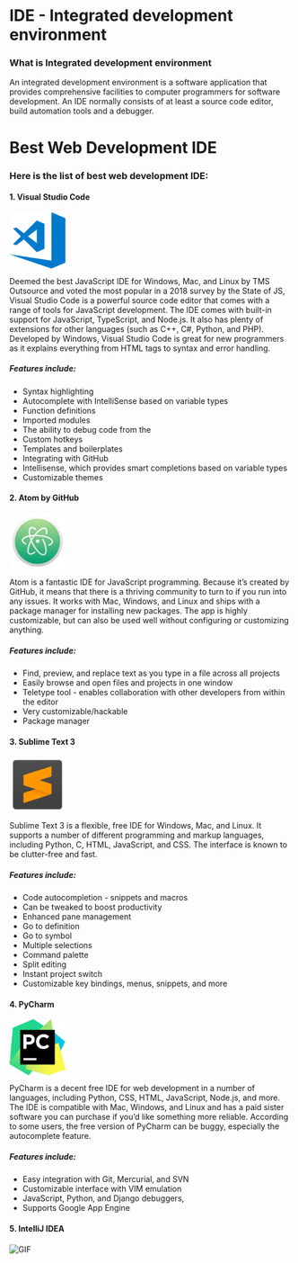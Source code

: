 # IDE - Integrated development environment
### What is Integrated development environment

An integrated development environment is a software application that provides comprehensive facilities to computer programmers for software development. An IDE normally consists of at least a source code editor, build automation tools and a debugger.

# Best Web Development IDE

### Here is the list of best web development IDE:


#### 1. Visual Studio Code

<img align="center" alt="Visual Studio Code" width="100px" src="https://raw.githubusercontent.com/github/explore/80688e429a7d4ef2fca1e82350fe8e3517d3494d/topics/visual-studio-code/visual-studio-code.png" />

Deemed the best JavaScript IDE for Windows, Mac, and Linux by TMS Outsource and voted the most popular in a 2018 survey by the State of JS, Visual Studio Code is a powerful source code editor that comes with a range of tools for JavaScript development. The IDE comes with built-in support for JavaScript, TypeScript, and Node.js. It also has plenty of extensions for other languages (such as C++, C#, Python, and PHP). Developed by Windows, Visual Studio Code is great for new programmers as it explains everything from HTML tags to syntax and error handling.

##### Features include:

* Syntax highlighting
* Autocomplete with IntelliSense based on variable types
* Function definitions
* Imported modules
* The ability to debug code from the
* Custom hotkeys
* Templates and boilerplates
* Integrating with GitHub
* Intellisense, which provides smart completions based on variable types
* Customizable themes

#### 2. Atom by GitHub

<img align="center" alt="Atom" width="100px" src="https://raw.githubusercontent.com/github/explore/80688e429a7d4ef2fca1e82350fe8e3517d3494d/topics/atom/atom.png" />

Atom is a fantastic IDE for JavaScript programming. Because it’s created by GitHub, it means that there is a thriving community to turn to if you run into any issues. It works with Mac, Windows, and Linux and ships with a package manager for installing new packages. The app is highly customizable, but can also be used well without configuring or customizing anything.

##### Features include:

* Find, preview, and replace text as you type in a file across all projects
* Easily browse and open files and projects in one window
* Teletype tool - enables collaboration with other developers from within the editor
* Very customizable/hackable
* Package manager

#### 3. Sublime Text 3

  <img align="center" alt="GIF" src="https://github.com/Ayush7614/web-development-Resource/blob/main/IDE/220px-Sublime_text_logo.png" width="100px" />

Sublime Text 3 is a flexible, free IDE for Windows, Mac, and Linux. It supports a number of different programming and markup languages, including Python, C, HTML, JavaScript, and CSS. The interface is known to be clutter-free and fast.

##### Features include:

* Code autocompletion - snippets and macros
* Can be tweaked to boost productivity
* Enhanced pane management
* Go to definition
* Go to symbol
* Multiple selections
* Command palette
* Split editing
* Instant project switch
* Customizable key bindings, menus, snippets, and more

#### 4. PyCharm

<img align="center" alt="GIF" width="100px" src="https://github.com/Ayush7614/web-development-Resource/blob/main/IDE/1200px-PyCharm_Logo.svg.png" />

PyCharm is a decent free IDE for web development in a number of languages, including Python, CSS, HTML, JavaScript, Node.js, and more. The IDE is compatible with Mac, Windows, and Linux and has a paid sister software you can purchase if you’d like something more reliable. According to some users, the free version of PyCharm can be buggy, especially the autocomplete feature.

##### Features include:

* Easy integration with Git, Mercurial, and SVN
* Customizable interface with VIM emulation
* JavaScript, Python, and Django debuggers,
* Supports Google App Engine

#### 5. IntelliJ IDEA

<img align="center" alt="GIF" width="100px" src="" />


